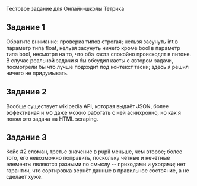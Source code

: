 Тестовое задание для Онлайн-школы Тетрика

## Задание 1

Обратите внимание: проверка типов строгая; нельзя засунуть int в параметр типа float, нельзя засунуть ничего кроме bool в параметр типа bool, несмотря на то, что оба каста спокойно происходят в питоне. В случае реальной задачи я бы обсудил касты с автором задачи, посмотрели бы что лучше подходит под контекст таски; здесь я решил ничего не придумывать.

## Задание 2

Вообще существует wikipedia API, которая выдаёт JSON, более эффективная и мб даже можно работать с ней асинхронно, но как я понял это задача на HTML scraping.

## Задание 3

Кейс #2 сломан, третье значение в pupil меньше, чем второе; более того, его невозможно поправить, поскольку чётные и нечётные элементы являются разными по смыслу -- приходами и уходами; нет гарантии, что сортировка вернёт данные в правильное состояние, а не сделает хуже.
